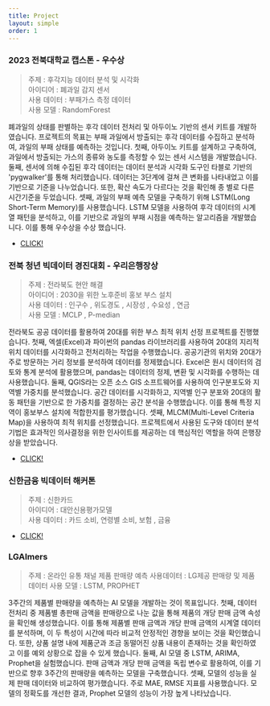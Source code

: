 ```yaml
---
title: Project
layout: simple
order: 1
---
```



### 2023 전북대학교 캡스톤 -  우수상   
> 주제 :  후각지능 데이터 분석 및 시각화  
> 아이디어 : 폐과일 감지 센서    
> 사용 데이터 : 부패가스 측정 데이터    
> 사용 모델 : RandomForest    

 폐과일의 상태를 판별하는 후각 데이터 전처리 및 아두이노 기반의 센서 키트를 개발하였습니다. 프로젝트의 목표는 부패 과일에서 방출되는 후각 데이터를 수집하고 분석하여, 과일의 부패 상태를 예측하는 것입니다.
 첫째, 아두이노 키트를 설계하고 구축하여, 과일에서 방출되는 가스의 종류와 농도를 측정할 수 있는 센서 시스템을 개발했습니다.
 둘째, 센서에 의해 수집된 후각 데이터는 데이터 분석과 시각화 도구인 타블로 기반의 'pygwalker'를 통해 처리했습니다. 데이터는 3단계에 걸쳐 큰 변화를 나타내었고 이를 기반으로 기준을 나누었습니다. 또한, 확산 속도가 다르다는 것을 확인해 종 별로 다른 시간기준을 두었습니다.
 셋째, 과일의 부패 예측 모델을 구축하기 위해 LSTM(Long Short-Term Memory)를 사용했습니다. LSTM 모델을 사용하여 후각 데이터의 시계열 패턴을 분석하고, 이를 기반으로 과일의 부패 시점을 예측하는 알고리즘을 개발했습니다.
 이를 통해 우수상을 수상 했습니다.
    
- [CLICK!](https://github.com/orgs/AIon-JBNU/repositories)
    
    

### 전북 청년 빅데이터 경진대회 - 우리은행장상
> 주제 : 전라북도 현안 해결      
> 아이디어 : 2030을 위한 노후준비 홍보 부스 설치    
> 사용 데이터 : 인구수 , 위도경도 , 시장성 , 수요성 , 연금    
> 사용 모델 : MCLP , P-median

전라북도 공공 데이터를 활용하여 20대를 위한 부스 최적 위치 선정 프로젝트를 진행했습니다. 
 첫째, 엑셀(Excel)과 파이썬의 pandas 라이브러리를 사용하여 20대의 지리적 위치 데이터를 시각화하고 전처리하는 작업을 수행했습니다. 공공기관의 위치와 20대가 주로 방문하는 거리 정보를 분석하여 데이터를 정제했습니다. Excel은 원시 데이터의 검토와 통계 분석에 활용했으며, pandas는 데이터의 정제, 변환 및 시각화를 수행하는 데 사용했습니다.
 둘째, QGIS라는 오픈 소스 GIS 소프트웨어를 사용하여 인구분포도와 지역별 가중치를 분석했습니다. 공간 데이터를 시각화하고, 지역별 인구 분포와 20대의 활동 패턴을 기반으로 한 가중치를 결정하는 공간 분석을 수행했습니다. 이를 통해 특정 지역이 홍보부스 설치에 적합한지를 평가했습니다.
셋째, MLCM(Multi-Level Criteria Map)을 사용하여 최적 위치를 선정했습니다.
프로젝트에서 사용된 도구와 데이터 분석 기법은 효과적인 의사결정을 위한 인사이트를 제공하는 데 핵심적인 역할을 하여 은행장상을 받았습니다.
      
- [CLICK!](https://www.notion.so/2a3bb8b1b85b4c9280596cff84fe2d5c)
    
    

### 신한금융 빅데이터 해커톤
> 주제 : 신한카드    
> 아이디어 : 대안신용평가모델    
> 사용 데이터 : 카드 소비, 연령별 소비, 보험 , 금융    
    
- [CLICK!](https://www.notion.so/e7bc0a47de6a4cc6a03e6f57af860a7a)


### LGAImers
> 주제 : 온라인 유통 채널 제품 판매량 예측
> 사용데이터 : LG제공 판매량 및 제품 데이터
> 사용 모델 : LSTM, PROPHET
>
> 
 3주간의 제품별 판매량을 예측하는 AI 모델을 개발하는 것이 목표입니다.
 첫째, 데이터 전처리 중 제품별 총판매 금액을 판매량으로 나눈 값을 통해 제품의 개당 판매 금액 속성을 확인해 생성했습니다. 이를 통해 제품별 판매 금액과 개당 판매 금액의 시계열 데이터를 분석하며, 이 두 특성이 시간에 따라 비교적 안정적인 경향을 보이는 것을 확인했습니다. 또한, 상품 설명 내에 제품군과 조금 동떨어진 상품 내용이 존재하는 것을 확인하였고 이를 예외 상황으로 잡을 수 있게 했습니다.
 둘째, AI 모델 중 LSTM, ARIMA, Prophet을 실험했습니다. 판매 금액과 개당 판매 금액을 독립 변수로 활용하여, 이를 기반으로 향후 3주간의 판매량을 예측하는 모델을 구축했습니다.
셋째, 모델의 성능을 실제 판매 데이터와 비교하여 평가했습니다. 주로 MAE, RMSE 지표를 사용했습니다. 모델의 정확도를 개선한 결과, Prophet 모델의 성능이 가장 높게 나타났습니다.
